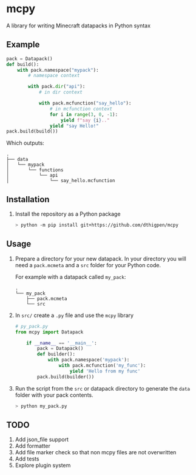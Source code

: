 # mcpy

A library for writing Minecraft datapacks in Python syntax

## Example

```python
pack = Datapack()
def build():
    with pack.namespace("mypack"):
        # namespace context

        with pack.dir("api"):
            # in dir context

            with pack.mcfunction("say_hello"):
                # in mcfunction context
                for i in range(3, 0, -1):
                    yield f"say {i}.."
                yield "say Hello!"
pack.build(build())
```

Which outputs:

```
.
├── data
│   └── mypack
│       └── functions
│           └── api
│               └── say_hello.mcfunction
```

## Installation

1. Install the repository as a Python package

    ```bash
    > python -m pip install git+https://github.com/dthigpen/mcpy
    ```

## Usage

1. Prepare a directory for your new datapack. In your directory you will need a `pack.mcmeta` and a `src` folder for your Python code.

    For example with a datapack called `my_pack`:

    ```
    .
    └── my_pack
        ├── pack.mcmeta
        └── src
    ```

2. In `src/` create a `.py` file and use the `mcpy` library

    ```python
    # py_pack.py
    from mcpy import Datapack

        if __name__ == '__main__':
            pack = Datapack()
            def builder():
                with pack.namespace('mypack'):
                    with pack.mcfunction('my_func'):
                        yield 'Hello from my func'
            pack.build(builder())
    ```

3. Run the script from the `src` or datapack directory to generate the `data` folder with your pack contents.

    ```bash
    > python my_pack.py
    ```

## TODO

1. Add json_file support
1. Add formatter
1. Add file marker check so that non mcpy files are not overwritten
1. Add tests
1. Explore plugin system
